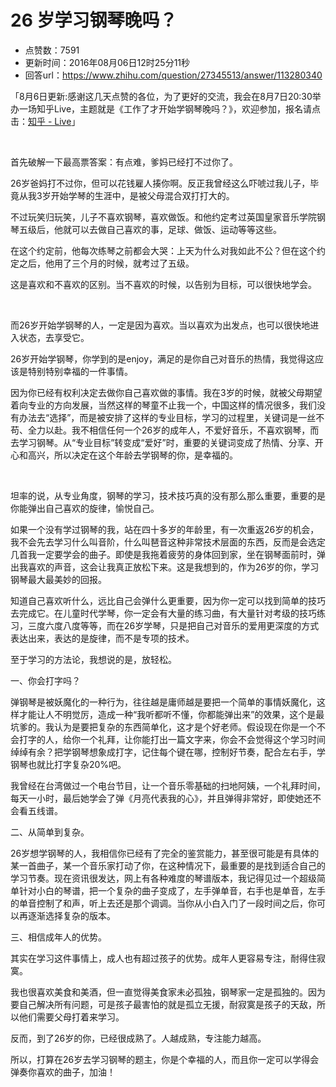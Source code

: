 # 26 岁学习钢琴晚吗？
- 点赞数：7591
- 更新时间：2016年08月06日12时25分11秒
- 回答url：https://www.zhihu.com/question/27345513/answer/113280340
<body>
 <p data-pid="zwT5VnQK">「8月6日更新:感谢这几天点赞的各位，为了更好的交流，我会在8月7日20:30举办一场知乎Live，主题就是《工作了才开始学钢琴晚吗？》，欢迎参加，报名请点击：<a href="http://zhihu.com/lives/744695639568293888" class="internal">知乎 - Live</a>」<br></p>
 <br>
 <p data-pid="pzHHuMSq">首先破解一下最高票答案：有点难，爹妈已经打不过你了。</p>
 <p data-pid="FP0FPGRm">26岁爸妈打不过你，但可以花钱雇人揍你啊。反正我曾经这么吓唬过我儿子，毕竟从我3岁开始学琴的生涯中，是被父母混合双打打大的。</p>
 <p data-pid="tIRSYPbw">不过玩笑归玩笑，儿子不喜欢钢琴，喜欢做饭。和他约定考过英国皇家音乐学院钢琴五级后，他就可以去做自己喜欢的事，足球、做饭、运动等等这些。</p>
 <p data-pid="XGUP0wtV">在这个约定前，他每次练琴之前都会大哭：上天为什么对我如此不公？但在这个约定之后，他用了三个月的时候，就考过了五级。</p>
 <p data-pid="JLKnl5-y">这是喜欢和不喜欢的区别。当不喜欢的时候，以告别为目标，可以很快地学会。</p>
 <br>
 <p data-pid="6T1t2FPW">而26岁开始学钢琴的人，一定是因为喜欢。当以喜欢为出发点，也可以很快地进入状态，去享受它。</p>
 <p data-pid="zb961Dea">26岁开始学钢琴，你学到的是enjoy，满足的是你自己对音乐的热情，我觉得这应该是特别特别幸福的一件事情。</p>
 <p data-pid="LtBrHa8D">因为你已经有权利决定去做你自己喜欢做的事情。我在3岁的时候，就被父母期望着向专业的方向发展，当然这样的琴童不止我一个，中国这样的情况很多，我们没有办法去“选择”，而是被安排了这样的专业目标，学习的过程里，关键词是一丝不苟、全力以赴。我不相信任何一个26岁的成年人，不爱好音乐，不喜欢钢琴，而去学习钢琴。从“专业目标”转变成“爱好”时，重要的关键词变成了热情、分享、开心和高兴，所以决定在这个年龄去学钢琴的你，是幸福的。</p>
 <br>
 <p data-pid="Vl_JQdOF">坦率的说，从专业角度，钢琴的学习，技术技巧真的没有那么那么重要，重要的是你能弹出自己喜欢的旋律，愉悦自己。</p>
 <p data-pid="Kw82SMey">如果一个没有学过钢琴的我，站在四十多岁的年龄里，有一次重返26岁的机会，我不会先去学习什么叫音阶，什么叫琶音这种非常技术层面的东西，反而是会选定几首我一定要学会的曲子。即使是我拖着疲劳的身体回到家，坐在钢琴面前时，弹出我喜欢的声音，这会让我真正放松下来。这是我想到的，作为26岁的你，学习钢琴最大最美妙的回报。</p>
 <p data-pid="QFnSlT7S">知道自己喜欢听什么，远比自己会弹什么更重要，因为你一定可以找到简单的技巧去完成它。在儿童时代学琴，你一定会有大量的练习曲，有大量针对考级的技巧练习，三度六度八度等等，而在26岁学琴，只是把自己对音乐的爱用更深度的方式表达出来，表达的是旋律，而不是专项的技术。</p>
 <p data-pid="0KtI-tdu">至于学习的方法论，我想说的是，放轻松。</p>
 <p data-pid="Al2sffWY">一、你会打字吗？</p>
 <p data-pid="PXfKQ8Ei">弹钢琴是被妖魔化的一种行为，往往越是庸师越是要把一个简单的事情妖魔化，这样才能让人不明觉厉，造成一种“我听都听不懂，你都能弹出来”的效果，这个是最坑爹的。我认为是要把复杂的东西简单化，这才是个好老师。假设现在你是一个不会打字的人，给你一个礼拜，让你能打出一篇文字来，你会不会觉得这个学习时间绰绰有余？把学钢琴想象成打字，记住每个键在哪，控制好节奏，配合左右手，学钢琴也就比打字复杂20%吧。</p>
 <p data-pid="BaP_zxF2">我曾经在台湾做过一个电台节目，让一个音乐零基础的扫地阿姨，一个礼拜时间，每天一小时，最后她学会了弹《月亮代表我的心》，并且弹得非常好，即使她还不会看五线谱。</p>
 <p data-pid="Q2iHZFqJ">二、从简单到复杂。</p>
 <p data-pid="zYa4q-te">26岁想学钢琴的人，我相信你已经有了完全的鉴赏能力，甚至很可能是有具体的某一首曲子，某一个音乐家打动了你，在这种情况下，最重要的是找到适合自己的学习节奏。现在资讯很发达，网上有各种难度的琴谱版本，我记得见过一个超级简单针对小白的琴谱，把一个复杂的曲子变成了，左手弹单音，右手也是单音，左手的单音控制了和声，听上去还是那个调调。当你从小白入门了一段时间之后，你可以再逐渐选择复杂的版本。</p>
 <p data-pid="DeeQQ1cE">三、相信成年人的优势。</p>
 <p data-pid="em2VQYWL">其实在学习这件事情上，成人也有超过孩子的优势。成年人更容易专注，耐得住寂寞。</p>
 <p data-pid="Ih4RAvbf">我也很喜欢美食和美酒，但一直觉得美食家未必孤独，钢琴家一定是孤独的。因为要自己解决所有问题，可是孩子最害怕的就是孤立无援，耐寂寞是孩子的天敌，所以他们需要父母打着来学习。</p>
 <p data-pid="8Eyrrlvi">反而，到了26岁的你，已经很成熟了。人越成熟，专注能力越高。</p>
 <p data-pid="wDExZMmi">所以，打算在26岁去学习钢琴的题主，你是个幸福的人，而且你一定可以学得会弹奏你喜欢的曲子，加油！</p>
</body>